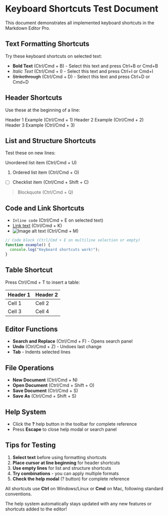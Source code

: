 # Keyboard Shortcuts Test Document

This document demonstrates all implemented keyboard shortcuts in the Markdown Editor Pro.

## Text Formatting Shortcuts

Try these keyboard shortcuts on selected text:

- **Bold Text** (Ctrl/Cmd + B) - Select this text and press Ctrl+B or Cmd+B
- *Italic Text* (Ctrl/Cmd + I) - Select this text and press Ctrl+I or Cmd+I  
- ~~Strikethrough~~ (Ctrl/Cmd + D) - Select this text and press Ctrl+D or Cmd+D

## Header Shortcuts

Use these at the beginning of a line:

Header 1 Example (Ctrl/Cmd + 1)
Header 2 Example (Ctrl/Cmd + 2)  
Header 3 Example (Ctrl/Cmd + 3)

## List and Structure Shortcuts

Test these on new lines:

Unordered list item (Ctrl/Cmd + U)
1. Ordered list item (Ctrl/Cmd + O)
- [ ] Checklist item (Ctrl/Cmd + Shift + C)

> Blockquote (Ctrl/Cmd + Q)

## Code and Link Shortcuts

- `Inline code` (Ctrl/Cmd + E on selected text)
- [Link text](https://example.com) (Ctrl/Cmd + K)
- ![Image alt text](https://via.placeholder.com/150) (Ctrl/Cmd + M)

```javascript
// Code block (Ctrl/Cmd + E on multiline selection or empty)
function example() {
  console.log("Keyboard shortcuts work!");
}
```

## Table Shortcut

Press Ctrl/Cmd + T to insert a table:

| Header 1 | Header 2 |
|:---------|:---------|
| Cell 1   | Cell 2   |
| Cell 3   | Cell 4   |

## Editor Functions

- **Search and Replace** (Ctrl/Cmd + F) - Opens search panel
- **Undo** (Ctrl/Cmd + Z) - Undoes last change
- **Tab** - Indents selected lines

## File Operations

- **New Document** (Ctrl/Cmd + N)
- **Open Document** (Ctrl/Cmd + Shift + O)  
- **Save Document** (Ctrl/Cmd + S)
- **Save As** (Ctrl/Cmd + Shift + S)

## Help System

- Click the **?** help button in the toolbar for complete reference
- Press **Escape** to close help modal or search panel

## Tips for Testing

1. **Select text** before using formatting shortcuts
2. **Place cursor at line beginning** for header shortcuts
3. **Use empty lines** for list and structure shortcuts
4. **Try combinations** - you can apply multiple formats
5. **Check the help modal** (? button) for complete reference

All shortcuts use **Ctrl** on Windows/Linux or **Cmd** on Mac, following standard conventions.

The help system automatically stays updated with any new features or shortcuts added to the editor!